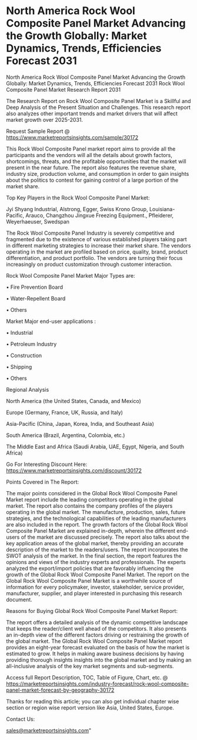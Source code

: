 # North America Rock Wool Composite Panel Market Advancing the Growth Globally: Market Dynamics, Trends, Efficiencies Forecast 2031
North America Rock Wool Composite Panel Market Advancing the Growth Globally: Market Dynamics, Trends, Efficiencies Forecast 2031
Rock Wool Composite Panel Market Research Report 2031

The Research Report on Rock Wool Composite Panel Market is a Skillful and Deep Analysis of the Present Situation and Challenges. This research report also analyzes other important trends and market drivers that will affect market growth over 2025-2031.

Request Sample Report @ https://www.marketreportsinsights.com/sample/30172

This Rock Wool Composite Panel market report aims to provide all the participants and the vendors will all the details about growth factors, shortcomings, threats, and the profitable opportunities that the market will present in the near future. The report also features the revenue share, industry size, production volume, and consumption in order to gain insights about the politics to contest for gaining control of a large portion of the market share.

Top Key Players in the Rock Wool Composite Panel Market:

Jyi Shyang Industrial, Alstrong, Egger, Swiss Krono Group, Louisiana-Pacific, Arauco, Changzhou Jingxue Freezing Equipment., Pfleiderer, Weyerhaeuser, Swedspan

The Rock Wool Composite Panel Industry is severely competitive and fragmented due to the existence of various established players taking part in different marketing strategies to increase their market share. The vendors operating in the market are profiled based on price, quality, brand, product differentiation, and product portfolio. The vendors are turning their focus increasingly on product customization through customer interaction.

Rock Wool Composite Panel Market Major Types are:

• Fire Prevention Board

• Water-Repellent Board

• Others

Market Major end-user applications :

• Industrial

• Petroleum Industry

• Construction

• Shipping

• Others

Regional Analysis

North America (the United States, Canada, and Mexico)

Europe (Germany, France, UK, Russia, and Italy)

Asia-Pacific (China, Japan, Korea, India, and Southeast Asia)

South America (Brazil, Argentina, Colombia, etc.)

The Middle East and Africa (Saudi Arabia, UAE, Egypt, Nigeria, and South Africa)

Go For Interesting Discount Here: https://www.marketreportsinsights.com/discount/30172

Points Covered in The Report:

The major points considered in the Global Rock Wool Composite Panel Market report include the leading competitors operating in the global market.
The report also contains the company profiles of the players operating in the global market.
The manufacture, production, sales, future strategies, and the technological capabilities of the leading manufacturers are also included in the report.
The growth factors of the Global Rock Wool Composite Panel Market are explained in-depth, wherein the different end-users of the market are discussed precisely.
The report also talks about the key application areas of the global market, thereby providing an accurate description of the market to the readers/users.
The report incorporates the SWOT analysis of the market. In the final section, the report features the opinions and views of the industry experts and professionals. The experts analyzed the export/import policies that are favorably influencing the growth of the Global Rock Wool Composite Panel Market.
The report on the Global Rock Wool Composite Panel Market is a worthwhile source of information for every policymaker, investor, stakeholder, service provider, manufacturer, supplier, and player interested in purchasing this research document.

Reasons for Buying Global Rock Wool Composite Panel Market Report:

The report offers a detailed analysis of the dynamic competitive landscape that keeps the reader/client well ahead of the competitors.
It also presents an in-depth view of the different factors driving or restraining the growth of the global market.
The Global Rock Wool Composite Panel Market report provides an eight-year forecast evaluated on the basis of how the market is estimated to grow.
It helps in making aware business decisions by having providing thorough insights insights into the global market and by making an all-inclusive analysis of the key market segments and sub-segments.

Access full Report Description, TOC, Table of Figure, Chart, etc. @ https://marketreportsinsights.com/industry-forecast/rock-wool-composite-panel-market-forecast-by-geography-30172

Thanks for reading this article; you can also get individual chapter wise section or region wise report version like Asia, United States, Europe.

Contact Us:

sales@marketreportsinsights.com"
